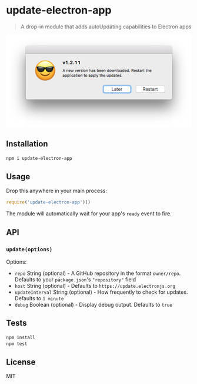 # update-electron-app 

> A drop-in module that adds autoUpdating capabilities to Electron apps

![screenshot](screenshot.png)

## Installation

```sh
npm i update-electron-app
```

## Usage

Drop this anywhere in your main process:

```js
require('update-electron-app')()
```

The module will automatically wait for your app's `ready` event to fire.

## API

### `update(options)`

Options:

- `repo` String (optional) - A GitHub repository in the format `owner/repo`. Defaults to your `package.json`'s `"repository"` field
- `host` String (optional) - Defaults to `https://update.electronjs.org`
- `updateInterval` String (optional) - How frequently to check for updates. Defaults to `1 minute`
- `debug` Boolean (optional) - Display debug output. Defaults to `true`

## Tests

```sh
npm install
npm test
```

## License

MIT
